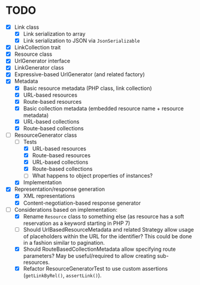 # TODO

- [x] Link class
  - [x] Link serialization to array
  - [x] Link serialization to JSON via `JsonSerializable`
- [x] LinkCollection trait
- [x] Resource class
- [x] UrlGenerator interface
- [x] LinkGenerator class
- [x] Expressive-based UrlGenerator (and related factory)
- [x] Metadata
  - [x] Basic resource metadata (PHP class, link collection)
  - [x] URL-based resources
  - [x] Route-based resources
  - [x] Basic collection metadata (embedded resource name + resource metadata)
  - [x] URL-based collections
  - [x] Route-based collections
- [ ] ResourceGenerator class
  - [ ] Tests
    - [x] URL-based resources
    - [x] Route-based resources
    - [x] URL-based collections
    - [x] Route-based collections
    - [ ] What happens to object properties of instances?
  - [x] Implementation
- [x] Representation/response generation
  - [x] XML representations
  - [x] Content-negotiation-based response generator
- [ ] Considerations based on implementation:
  - [x] Rename `Resource` class to something else (as resource has a soft
    reservation as a keyword starting in PHP 7)
  - [ ] Should UrlBasedResourceMetadata and related Strategy allow usage of
    placeholders within the URL for the identifier? This could be done in a
    fashion similar to pagination.
  - [x] Should RouteBasedCollectionMetadata allow specifying route parameters?
    May be useful/required to allow creating sub-resources.
  - [x] Refactor ResourceGeneratorTest to use custom assertions (`getLinkByRel()`,
    `assertLink()`).
